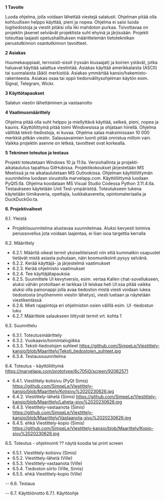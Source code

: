 
**1 Tavoite** 

Luoda ohjelma, jolla voidaan lähettää viestejä salatusti. Ohjelman pitää olla kohtuullisen helppo käyttää, pieni ja nopea. Ohjelma ei saisi luoda logitiedostoja ja viestit pitäisi olla liki mahdoton purkaa. Toivottavaa on projektin jäsenet selviävät projektista suht ehyinä ja järjissään. Projekti toteuttaa laajasti opetushallituksen määrittelemän tietotekniikan perustutkinnon osantutkinnon tavoitteet.



**2 Asiakas**

Huumekauppiaat, terrosisti-sissit (ryssän kiusaajat) ja koirien ystävät, jotka haluavat käyttää salattua viestintää. Asiakas käyttää amerikkalaista (ASCII) tai suomalaista (åäö) merkistöä. Asiakas ymmärtää kansio/hakemisto-rakenteesta. Asiakas osaa tai oppii tiedonvälitysohjelman käytön esim. Signal, Telegram, Wickr.



**3 Käyttötapaukset**

Salatun viestin lähettäminen ja vastaanotto


**4 Vaatimusmäärittely**

Ohjelma pitää olla suht helppo ja miellyttävä käyttää, selkeä, pieni, nopea ja kaunis. Käyttöliittymä pitää toimi Windowsissa ja ohjataan hiirellä. Ohjelma välittää teksti-tiedostoja, ei kuvaa. Ohjelma salaa maksimissaan 10 000 merkkiä pitkän viestin. Salausavaimien luonti pitää onnistua milloin vain. Vaikka projektin asenne on letkeä, tavoitteet ovat korkealla.

 
**5 Tekninen toteutus ja testaus**

Projekti toteutetaan Windows 10 ja 11:lla. Versiohallinta ja projekti-aikataulutus tapahtuu GitHubissa. Projektikokoukset järjestetään MS Meetissä ja ne aikataulutetaan MS Outlookissa. Ohjelman käyttöliittymän suunnitelma luodaan sivustolla marvelapp.com. Käyttöliittymä luodaan PyQt5:llä. Ohjelma koodataan MS Visual Studio Codessa Python 3.11.4:lla. Testaukseen käytetään Unit Test-ympäristöä. Toteutukseen tukena käytetään tiimikaveria, opettajia, luokkakavereita, opintomateriaalia ja DuckDuckGo:ta.


**6. Projektivaiheet**

6.1. Yleistä
   - Projektisuunnitelma alustavaa suunnitelmaa. Aluksi kevyesti toimiva perussovellus jota voidaan laajentaa, ei liian isoa targettia kerralla

6.2. Määrittely
   - 6.2.1. Määritä oikeat termit yksiseliiteisesti niin että kummatkin osapuolet tietävät
   mistä asiasta puhutaan, näin koomunikointi pysyy selvänä.
   - 6.2.2. Kerää käyttäjä- ja järjestelmä vaatimukset
   - 6.2.3. Kerää ohjelmisto vaatimukset
   - 6.2.4. Tee käyttäjätapauksia
   - 6.2.5. Suunnittele UI kevytversio, esim. vertaa Kallen chat-sovellukseen, aluksi vähän protoillaan ei tarkkaa UI leiskaa heti
   UI:ssa pitää vaikka aluksi olla painonappi jolla avaa tiedoston mistä viesti voidaan lukea tiedostosta (myöhemmin viestin 
   lähetys), viesti luetaan ja näytetään viestikentässä
   - 6.2.6. Mieti rajapintoja eri ohjelmiston osien välillä esim. UI -tiedostun luku
   - 6.2.7. Määrittele salaukseen liittyvät termit vrt. kohta 1

6.3. Suunnittelu
   - 6.3.1. Toteutusmäärittely
   - 6.3.2. Vuokaavio/toimintalogiikka
   - 6.3.3. Teksti-tiedostojen suhteet https://github.com/SimpeLe/Viestittely-kansio/blob/Maarittely/Teksti_tiedostojen_suhteet.jpg
   - 6.3.4. Testaussuunnitelma
   
6.4. Toteutus - käyttöliittymä https://marvelapp.com/prototype/6c705j0/screen/92062571
   - 6.4.1. Viestittely-kotisivu (PyQt Simis) https://github.com/SimpeLe/Viestittely-kansio/blob/Maarittely/Kotisivu%2020230626.jpg
   - 6.4.2. Viestittely-lähetä (Simis) https://github.com/SimpeLe/Viestittely-kansio/blob/Maarittely/Laheta-sivu%2020230626.jpg
   - 6.4.3. Viestittely-vastaanota (Simis) https://github.com/SimpeLe/Viestittely-kansio/blob/Maarittely/Vastaanota-sivu%2020230626.jpg
   - 6.4.5. ehkä Viestittely-kopio (Simis) https://github.com/SimpeLe/Viestittely-kansio/blob/Maarittely/Kopio-sivu%2020230626.jpg
  
6.5. Toteutus - ohjelmointi
?? näytä koodia tai print screen  
   - 6.5.1. Viestittely-kotisivu (Simis)
   - 6.5.2. Viestittely-lähetä (Ville)
   - 6.5.3. Viestittely-vastaanota (Ville)
   - 6.5.4. Tiedoston siirto (Ville, Simis)
   - 6.5.5. ehkä Viestittely-kopio (Ville)
   
-- 6.6. Testaus
  
-- 6.7. Käyttöönotto
   6.7.1. Käyttöohje


